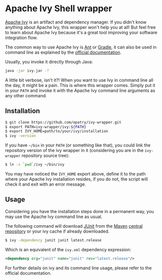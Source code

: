 # Apache Ivy Shell wrapper

[Apache Ivy](http://ant.apache.org/ivy/) is an artifact and dependency manager. If you didn't know anything about Apache Ivy, this wrapper won't help you at all! But feel free to learn about Apache Ivy because it's a great tool improving your software integration flow.

The common way to use Apache Ivy is [Ant](http://ant.apache.org/) or [Gradle](http://www.gradle.org/), it can also be used in command line as explained by the [official documentation](http://ant.apache.org/ivy/history/latest-milestone/standalone.html).

Usually, you invoke it directly through Java:

```bash
java -jar ivy.jar -?
```

A little bit verbose, isn't it?! When you want to use Ivy in command line all the day, it might be a pain. This is where this wrapper comes. Simply put it in your `PATH` and invoke it with the Apache Ivy command line arguments as any other command.

## Installation

```bash
$ git clone https://github.com/opatry/ivy-wrapper.git
$ export PATH=ivy-wrapper/ivy:${PATH}
$ export IVY_HOME=path/to/your/ivy/installation
$ ivy -version
```

If you have `~/bin` in your `PATH` (or something like that), you could link the repository version of the ivy wrapper in it (considering you are in the `ivy-wrapper` repository source tree):

```bash
$ ln -s `pwd`/ivy ~/bin/ivy
```

You may have noticed the `IVY_HOME` export above, define it to the path where your Apache Ivy installation resides, if you do not, the script will check it and exit with an error message.

## Usage

Considering you have the installation steps done in a permanent way, you may use the Apache Ivy command line as usual.

The following command will download [JUnit](http://junit.org/) from the [Maven](http://maven.apache.org/) [central repository](http://mvnrepository.com/) or your ivy cache if already downloaded.

```bash
$ ivy -dependency junit junit latest.release
```

Which is an equivalent of the `ivy.xml` dependency expression:

```xml
<dependency org="junit" name="junit" rev="latest.release"/>
```

For further details on ivy and its command line usage, please refer to the official documentation.
